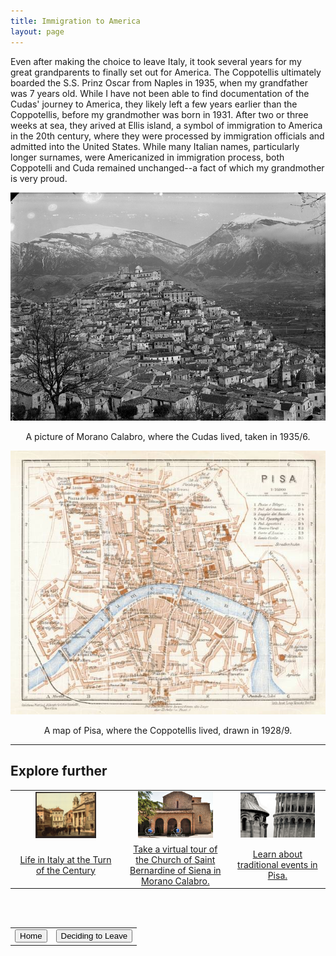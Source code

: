 ```yaml
---
title: Immigration to America
layout: page
---
```


Even after making the choice to leave Italy, it took several years for my great grandparents to finally set out for America.  The Coppotellis ultimately boarded the S.S. Prinz Oscar from Naples in 1935, when my grandfather was 7 years old.  While I have not been able to find documentation of the Cudas' journey to America, they likely left a few years earlier than the Coppotellis, before my grandmother was born in 1931.  After two or three weeks at sea, they arived at Ellis island, a symbol of immigration to America in the 20th century, where they were processed by immigration officials and admitted into the United States.  While many Italian names, particularly longer surnames, were Americanized in immigration process, both Coppotelli and Cuda remained unchanged--a fact of which my grandmother is very proud.

<center>
  <img src="https://raw.githubusercontent.com/dmartin4/LATS-232/master/img/morano_calabro.png"/>
  <p>A picture of Morano Calabro, where the Cudas lived, taken in 1935/6.</p>
</center>

<center>
  <img src="https://raw.githubusercontent.com/dmartin4/LATS-232/master/img/pisa.png"/>
  <p>A map of Pisa, where the Coppotellis lived, drawn in 1928/9.</p>
</center>

---

## Explore further

<center>
<table style="width:100%">
  <tr>
    <td>
      <center>
       <img src="https://raw.githubusercontent.com/dmartin4/LATS-232/master/img/life_thumb.png" width="60%" height="60%"/>
     </center>
    </td>
    <td>
     <center>
       <img src="https://raw.githubusercontent.com/dmartin4/LATS-232/master/img/church_thumb.png" width="75%" height="75%"/>
     </center>
    </td>
    <td>
     <center>
       <img src="https://raw.githubusercontent.com/dmartin4/LATS-232/master/img/pisa_thumb.png" width="85%" height="85%"/>
     </center>
    </td>
  </tr>
  <tr>
    <td>
     <center>
      <a href="https://www.lifeinitaly.com/history/life-italy-during-19th-century">Life in Italy at the Turn of the Century</a>
     </center>
    </td>
    <td>
     <center>
     <a href="http://www.mediocratitour.it/tour.php?lang=en&comune=bancartis">Take a virtual tour of the Church of Saint Bernardine of Siena in Morano Calabro.</a>
     </center>
    </td>
    <td>
     <center>
     <a href="http://www.aboutpisa.info/traditional-events.html">Learn about traditional events in Pisa.</a>
     </center>
    </td>
  </tr>
</table>
</center>

<br><br>

<center>
<table style="width:100%">
  <tr>
    <td>
      <div align="left">
       <a href="http://dmartin4.github.io/LATS-232/"><button name="button" onclick="http://dmartin4.github.io/LATS-232/">Home</button></a>
      </div>
    </td>
    <td>
     <div align="right">
      <a href="http://dmartin4.github.io/LATS-232/leaving"><button name="button" onclick="http://dmartin4.github.io/LATS-232/leaving">Deciding to Leave</button></a>
      </div>
    </td>
  </tr>
 </table>
 </center>
  
  

